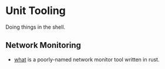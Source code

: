 # Unit Tooling

Doing things in the shell.

## Network Monitoring

- [what](https://github.com/imsnif/what) is a poorly-named network monitor tool written in rust.
